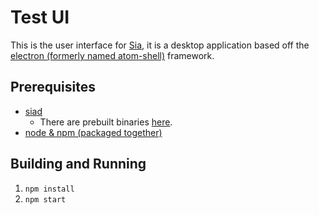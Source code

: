 # Test UI

This is the user interface for [Sia](https://github.com/NebulousLabs/Sia), it is a desktop application based off the
[electron (formerly named atom-shell)](https://github.com/atom/electron) framework.

## Prerequisites

- [siad](https://github.com/NebulousLabs/Sia)
    - There are prebuilt binaries [here](https://github.com/NebulousLabs/Sia/releases).
- [node & npm (packaged together)](https://nodejs.org/download/)

## Building and Running

1. `npm install`
2. `npm start`
